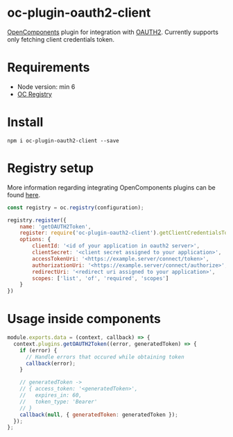 # oc-plugin-oauth2-client
[OpenComponents](https://github.com/opencomponents/oc) plugin for integration with [OAUTH2](https://oauth.net/2/). Currently supports only fetching client credentials token.

# Requirements
* Node version: min 6
* [OC Registry](https://github.com/opencomponents/oc)

# Install
`npm i oc-plugin-oauth2-client --save`

# Registry setup
More information regarding integrating OpenComponents plugins can be found [here](https://github.com/opencomponents/oc/wiki/Registry#plugins).

```javascript
const registry = oc.registry(configuration);

registry.register({
    name: 'getOAUTH2Token',
    register: require('oc-plugin-oauth2-client').getClientCredentialsToken,
    options: {
        clientId: '<id of your application in oauth2 server>',
        clientSecret: '<client secret assigned to your application>',
        accessTokenUri: '<https://example.server/connect/token>',
        authorizationUri: '<https://example.server/connect/authorize>',
        redirectUri: '<redirect uri assigned to your application>',
        scopes: ['list', 'of', 'required', 'scopes']
    }
})
```

# Usage inside components
```javascript
module.exports.data = (context, callback) => {
  context.plugins.getOAUTH2Token((error, generatedToken) => {
    if (error) {
      // Handle errors that occured while obtaining token
      callback(error);
    }

    // generatedToken ->
    // { access_token: '<generatedToken>',
    //   expires_in: 60,
    //   token_type: 'Bearer'
    // }
    callback(null, { generatedToken: generatedToken });
  });
};
```